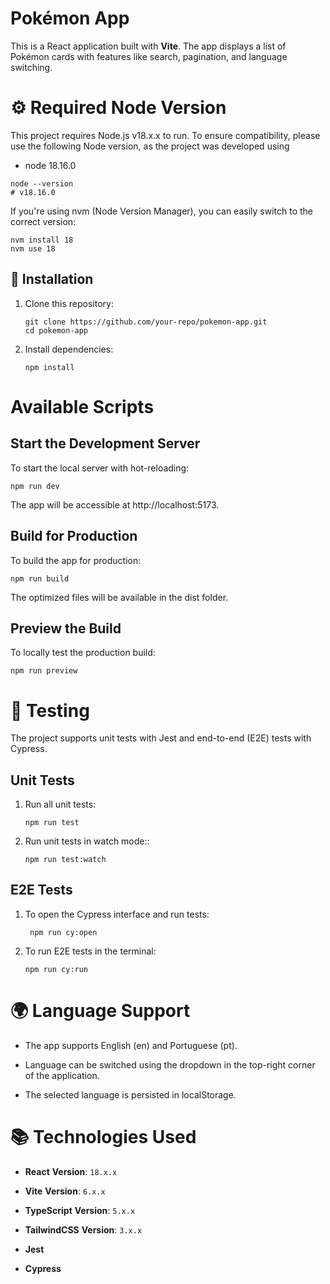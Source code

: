 # Pokémon App

This is a React application built with **Vite**. The app displays a list of Pokémon cards with features like search, pagination, and language switching.


# ⚙️ Required Node Version
This project requires Node.js v18.x.x to run. To ensure compatibility, please use the following Node version, as the project was developed using

- node 18.16.0

```
node --version
# v18.16.0
```
If you're using nvm (Node Version Manager), you can easily switch to the correct version:
```
nvm install 18
nvm use 18
```

## 🚀 **Installation**

1. Clone this repository:
   ```
   git clone https://github.com/your-repo/pokemon-app.git
   cd pokemon-app
   ```

2. Install dependencies:
   ```
   npm install
   ```

# Available Scripts

## Start the Development Server
To start the local server with hot-reloading:

```
npm run dev
```
The app will be accessible at http://localhost:5173.

## Build for Production
To build the app for production:

```
npm run build
```
The optimized files will be available in the dist folder.

## Preview the Build
To locally test the production build:

```
npm run preview
```

# 🧪 Testing
The project supports unit tests with Jest and end-to-end (E2E) tests with Cypress.

## Unit Tests

1. Run all unit tests:
   ```
   npm run test
   ```

2. Run unit tests in watch mode::
   ```
   npm run test:watch
   ```


## E2E Tests

1. To open the Cypress interface and run tests:
   ```
    npm run cy:open
   ```

2. To run E2E tests in the terminal:
   ```
   npm run cy:run
   ```

# 🌍 Language Support
- The app supports English (en) and Portuguese (pt).

- Language can be switched using the dropdown in the top-right corner of the application.
- The selected language is persisted in localStorage.

# 📚 **Technologies Used**

- **React**
  **Version**: `18.x.x`

- **Vite**
  **Version**: `6.x.x`

- **TypeScript**
  **Version**: `5.x.x`

- **TailwindCSS**
  **Version**: `3.x.x`

- **Jest**

- **Cypress**




